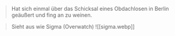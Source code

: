 > Hat sich einmal über das Schicksal eines Obdachlosen in Berlin geäußert und fing an zu weinen.

> Sieht aus wie Sigma (Overwatch)
> ![[sigma.webp]]